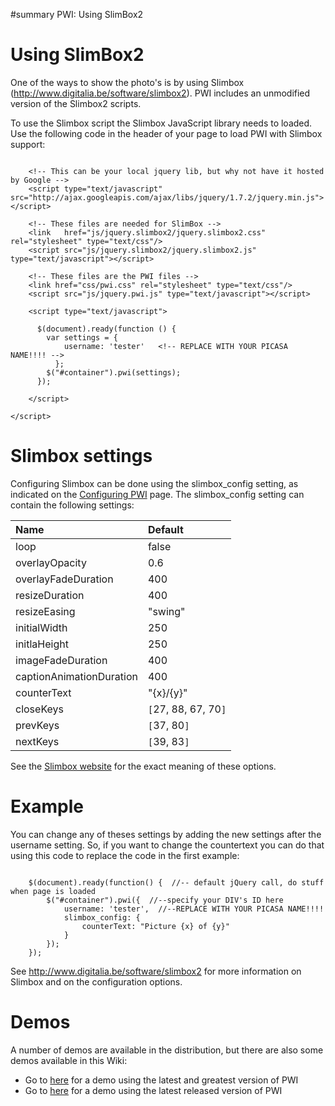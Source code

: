 ﻿#summary PWI: Using SlimBox2

# Using SlimBox2 #

One of the ways to show the photo's is by using Slimbox (http://www.digitalia.be/software/slimbox2). PWI includes an unmodified version of the Slimbox2 scripts.

To use the Slimbox script the Slimbox JavaScript library needs to loaded.  Use the following code in the header of your
page to load PWI with Slimbox support:

```

    <!-- This can be your local jquery lib, but why not have it hosted by Google -->
    <script type="text/javascript" src="http://ajax.googleapis.com/ajax/libs/jquery/1.7.2/jquery.min.js"></script>

    <!-- These files are needed for SlimBox -->
    <link   href="js/jquery.slimbox2/jquery.slimbox2.css" rel="stylesheet" type="text/css"/>
    <script src="js/jquery.slimbox2/jquery.slimbox2.js" type="text/javascript"></script>

    <!-- These files are the PWI files -->
    <link href="css/pwi.css" rel="stylesheet" type="text/css"/>
    <script src="js/jquery.pwi.js" type="text/javascript"></script>

    <script type="text/javascript">

      $(document).ready(function () {
        var settings = {
            username: 'tester'   <!-- REPLACE WITH YOUR PICASA NAME!!!! -->
          };
        $("#container").pwi(settings);
      });

    </script>

</script>

```

# Slimbox settings #

Configuring Slimbox can be done using the slimbox\_config setting, as indicated on the [Configuring PWI](Configuration.md) page. The slimbox\_config setting can contain the following settings:

| **Name** | **Default** |
|:---------|:------------|
| loop | false |
| overlayOpacity | 0.6 |
| overlayFadeDuration | 400 |
| resizeDuration | 400 |
| resizeEasing | "swing" |
| initialWidth | 250 |
| initlaHeight | 250 |
| imageFadeDuration | 400 |
| captionAnimationDuration | 400 |
| counterText | "{x}/{y}" |
| closeKeys | `[`27, 88, 67, 70`]` |
| prevKeys | `[`37, 80`]` |
| nextKeys | `[`39, 83`]` |


See the [Slimbox website](http://www.digitalia.be/software/slimbox2) for the exact meaning of these options.

# Example #

You can change any of theses settings by adding the new settings after the username setting. So, if you want to change the countertext you can do that using this code to replace the code in the first example:

```

    $(document).ready(function() {  //-- default jQuery call, do stuff when page is loaded
        $("#container").pwi({  //--specify your DIV's ID here
            username: 'tester',  //--REPLACE WITH YOUR PICASA NAME!!!!
            slimbox_config: {
                counterText: "Picture {x} of {y}"
            }
        });
    });

```

See http://www.digitalia.be/software/slimbox2 for more information on Slimbox and on the configuration options.

# Demos #

A number of demos are available in the distribution, but there are also some demos available in this Wiki:
  * Go to [here](SlimBoxDemoLatest.md) for a demo using the latest and greatest version of PWI
  * Go to [here](SlimBoxDemoCurrent.md) for a demo using the latest released version of PWI